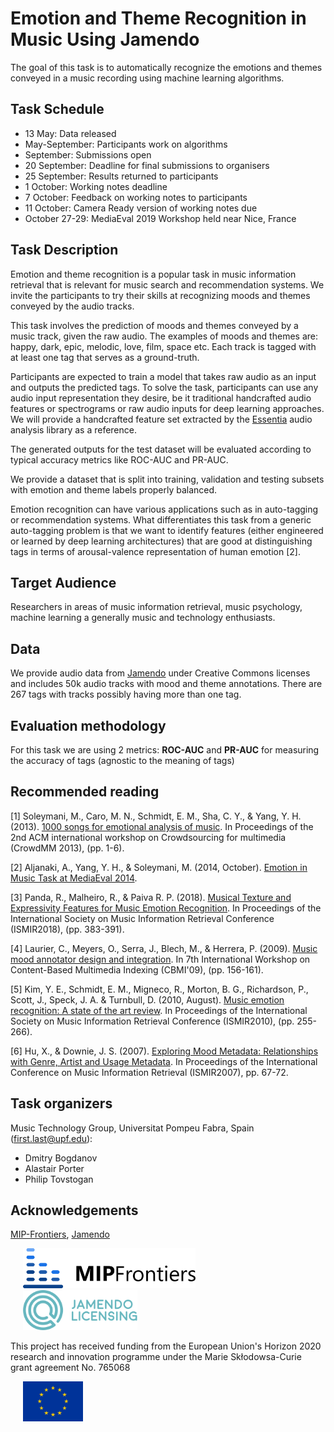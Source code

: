 # Emotion and Theme Recognition in Music Using Jamendo

The goal of this task is to automatically recognize the emotions and themes conveyed in a music recording using machine learning algorithms.

## Task Schedule

* 13 May: Data released
* May-September: Participants work on algorithms
* September: Submissions open
* 20 September: Deadline for final submissions to organisers
* 25 September: Results returned to participants
* 1 October: Working notes deadline 
* 7 October: Feedback on working notes to participants 
* 11 October: Camera Ready version of working notes due
* October 27-29: MediaEval 2019 Workshop held near Nice, France

## Task Description

Emotion and theme recognition is a popular task in music information retrieval that is relevant for music search and recommendation systems. We invite the participants to try their skills at recognizing moods and themes conveyed by the audio tracks.

This task involves the prediction of moods and themes conveyed by a music track, given the raw audio. The examples of moods and themes are: happy, dark, epic, melodic, love, film, space etc. Each track is tagged with at least one tag that serves as a ground-truth.

Participants are expected to train a model that takes raw audio as an input and outputs the predicted tags. To solve the task, participants can use any audio input representation they desire, be it traditional handcrafted audio features or spectrograms or raw audio inputs for deep learning approaches. We will provide a handcrafted feature set extracted by the [Essentia](https://essentia.upf.edu/documentation/) audio analysis library as a reference.

The generated outputs for the test dataset will be evaluated according to typical accuracy metrics like ROC-AUC and PR-AUC.

We provide a dataset that is split into training, validation and testing subsets with emotion and theme labels properly balanced.

Emotion recognition can have various applications such as in auto-tagging or recommendation systems. What differentiates this task from a generic auto-tagging problem is that we want to identify features (either engineered or learned by deep learning architectures) that are good at distinguishing tags in terms of arousal-valence representation of human emotion [2].

## Target Audience

Researchers in areas of music information retrieval, music psychology, machine learning a generally music and technology enthusiasts.

## Data

We provide audio data from [Jamendo](https://jamendo.com) under Creative Commons licenses and includes 50k audio tracks with mood and theme annotations. There are 267 tags with tracks possibly having more than one tag.

## Evaluation methodology

For this task we are using 2 metrics: **ROC-AUC** and **PR-AUC** for measuring the accuracy of tags (agnostic to the meaning of tags)

## Recommended reading

[1] Soleymani, M., Caro, M. N., Schmidt, E. M., Sha, C. Y., & Yang, Y. H. (2013). [1000 songs for emotional analysis of music](https://ibug.doc.ic.ac.uk/media/uploads/documents/cmm13-soleymani.pdf). In Proceedings of the 2nd ACM international workshop on Crowdsourcing for multimedia (CrowdMM 2013), (pp. 1-6).

[2] Aljanaki, A., Yang, Y. H., & Soleymani, M. (2014, October). [Emotion in Music Task at MediaEval 2014](http://ceur-ws.org/Vol-1263/mediaeval2014_submission_33.pdf).

[3] Panda, R., Malheiro, R., & Paiva R. P. (2018). [Musical Texture and Expressivity Features for Music Emotion Recognition](http://mir.dei.uc.pt/pdf/Conferences/MOODetector/ISMIR_2018_Panda.pdf). In Proceedings of the International Society on Music Information Retrieval Conference (ISMIR2018), (pp. 383-391).

[4] Laurier, C., Meyers, O., Serra, J., Blech, M., & Herrera, P. (2009). [Music mood annotator design and integration](http://mtg.upf.edu/files/publications/Laurier_MusicMoodAnnotator.pdf). In 7th International Workshop on Content-Based Multimedia Indexing (CBMI'09), (pp. 156-161).

[5] Kim, Y. E., Schmidt, E. M., Migneco, R., Morton, B. G., Richardson, P., Scott, J., Speck, J. A. & Turnbull, D. (2010, August). [Music emotion recognition: A state of the art review](http://ismir2010.ismir.net/proceedings/ismir2010-45.pdf). In Proceedings of the International Society on Music Information Retrieval Conference (ISMIR2010), (pp. 255-266).

[6] Hu, X., & Downie, J. S. (2007). [Exploring Mood Metadata: Relationships with Genre, Artist and Usage Metadata](http://ismir2007.ismir.net/proceedings/ISMIR2007_p067_hu.pdf). In Proceedings of the International Conference on Music Information Retrieval (ISMIR2007), pp. 67-72.

## Task organizers

Music Technology Group, Universitat Pompeu Fabra, Spain (first.last@upf.edu):

- Dmitry Bogdanov
- Alastair Porter
- Philip Tovstogan

## Acknowledgements

[MIP-Frontiers](https://mip-frontiers.eu/), [Jamendo](https://www.jamendo.com/)

<img src="img/mip-frontiers.png" height="64" hspace="20"><img src="img/jamendo-licensing.svg" height="64" hspace="20">

This project has received funding from the European Union's Horizon 2020 research and innovation programme under the Marie Skłodowsa-Curie grant agreement No. 765068

<img src="img/eu.svg" height="64" hspace="20">

